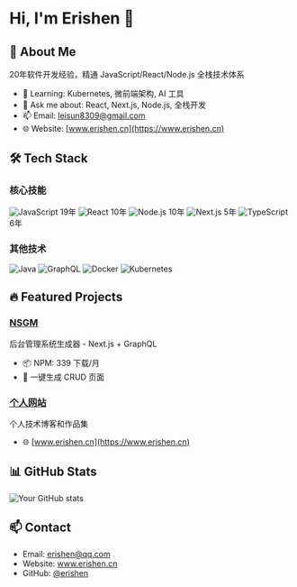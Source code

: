 # Hi, I'm Erishen 👋

## 🚀 About Me
20年软件开发经验，精通 JavaScript/React/Node.js 全栈技术体系

- 🌱 Learning: Kubernetes, 微前端架构, AI 工具
- 💬 Ask me about: React, Next.js, Node.js, 全栈开发
- 📫 Email: leisun8309@gmail.com
- 🌐 Website: [www.erishen.cn](https://www.erishen.cn)

## 🛠️ Tech Stack

### 核心技能
![JavaScript](https://img.shields.io/badge/-JavaScript-F7DF1E?style=flat&logo=javascript&logoColor=black) 19年
![React](https://img.shields.io/badge/-React-61DAFB?style=flat&logo=react&logoColor=black) 10年
![Node.js](https://img.shields.io/badge/-Node.js-339933?style=flat&logo=node.js&logoColor=white) 10年
![Next.js](https://img.shields.io/badge/-Next.js-000000?style=flat&logo=next.js&logoColor=white) 5年
![TypeScript](https://img.shields.io/badge/-TypeScript-3178C6?style=flat&logo=typescript&logoColor=white) 6年

### 其他技术
![Java](https://img.shields.io/badge/-Java-007396?style=flat&logo=java&logoColor=white)
![GraphQL](https://img.shields.io/badge/-GraphQL-E10098?style=flat&logo=graphql&logoColor=white)
![Docker](https://img.shields.io/badge/-Docker-2496ED?style=flat&logo=docker&logoColor=white)
![Kubernetes](https://img.shields.io/badge/-Kubernetes-326CE5?style=flat&logo=kubernetes&logoColor=white)

## 🔥 Featured Projects

### [NSGM](https://github.com/erishen/nsgm)
后台管理系统生成器 - Next.js + GraphQL
- 📦 NPM: 339 下载/月
- 🚀 一键生成 CRUD 页面

### [个人网站](https://github.com/erishen/erishen.github.io)
个人技术博客和作品集
- 🌐 [www.erishen.cn](https://www.erishen.cn)

## 📊 GitHub Stats
![Your GitHub stats](https://github-readme-stats.vercel.app/api?username=erishen&show_icons=true&theme=radical)

## 📫 Contact
- Email: erishen@qq.com
- Website: www.erishen.cn
- GitHub: [@erishen](https://github.com/erishen)
